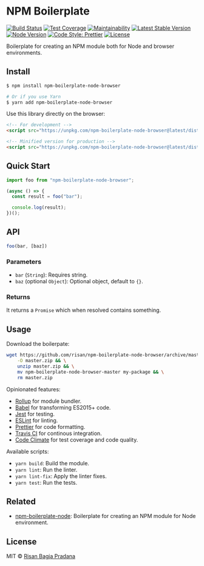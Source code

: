 # NPM Boilerplate

[![Build Status](https://flat.badgen.net/travis/risan/npm-boilerplate-node-browser)](https://travis-ci.org/risan/npm-boilerplate-node-browser)
[![Test Coverage](https://flat.badgen.net/codeclimate/coverage/risan/npm-boilerplate-node-browser)](https://codeclimate.com/github/risan/npm-boilerplate-node-browser)
[![Maintainability](https://flat.badgen.net/codeclimate/maintainability/risan/npm-boilerplate-node-browser)](https://codeclimate.com/github/risan/npm-boilerplate-node-browser)
[![Latest Stable Version](https://flat.badgen.net/npm/v/npm-boilerplate-node-browser)](https://www.npmjs.com/package/npm-boilerplate-node-browser)
[![Node Version](https://flat.badgen.net/npm/node/npm-boilerplate-node-browser)](https://www.npmjs.com/package/npm-boilerplate-node-browser)
[![Code Style: Prettier](https://flat.badgen.net/badge/code%20style/prettier/ff69b4)](https://github.com/prettier/prettier)
[![License](https://flat.badgen.net/npm/license/npm-boilerplate-node-browser)](https://github.com/risan/npm-boilerplate-node-browser/blob/master/LICENSE)

Boilerplate for creating an NPM module both for Node and browser environments.

## Install

```bash
$ npm install npm-boilerplate-node-browser

# Or if you use Yarn
$ yarn add npm-boilerplate-node-browser
```

Use this library directly on the browser:

```html
<!-- For development -->
<script src="https://unpkg.com/npm-boilerplate-node-browser@latest/dist/foo.umd.js"></script>

<!-- Minified version for production -->
<script src="https://unpkg.com/npm-boilerplate-node-browser@latest/dist/foo.umd.min.js"></script>
```

## Quick Start

```js
import foo from "npm-boilerplate-node-browser";

(async () => {
  const result = foo("bar");

  console.log(result);
})();
```

## API

```js
foo(bar, [baz])
```

### Parameters

* `bar` (`String`): Requires string.
* `baz` (optional `Object`): Optional object, default to `{}`.

### Returns

It returns a `Promise` which when resolved contains something.

## Usage

Download the boilerpate:

```bash
wget https://github.com/risan/npm-boilerplate-node-browser/archive/master.zip \
    -O master.zip && \
    unzip master.zip && \
    mv npm-boilerplate-node-browser-master my-package && \
    rm master.zip
```

Opinionated features:

* [Rollup](https://rollupjs.org/) for module bundler.
* [Babel](https://babeljs.io/) for transforming ES2015+ code.
* [Jest](https://jestjs.io/) for testing.
* [ESLint](https://eslint.org/) for linting.
* [Prettier](https://prettier.io/) for code formatting.
* [Travis CI](https://travis-ci.org/) for continous integration.
* [Code Climate](https://codeclimate.com/quality/) for test coverage and code quality.

Available scripts:

* `yarn build`: Build the module.
* `yarn lint`: Run the linter.
* `yarn lint-fix`: Apply the linter fixes.
* `yarn test`: Run the tests.

## Related

* [npm-boilerplate-node](https://github.com/risan/npm-boilerplate-node): Boilerplate for creating an NPM module for Node environment.

## License

MIT © [Risan Bagja Pradana](https://bagja.net)

